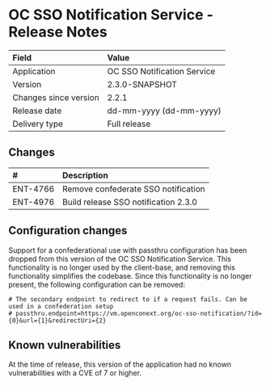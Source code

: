 # OC SSO Notification Service - Release Notes

| Field                     | Value                       |
|:--------------------------|:----------------------------|
| Application               | OC SSO Notification Service |
| Version                   | 2.3.0-SNAPSHOT              |
| Changes since version     | 2.2.1                       |
| Release date              | dd-mm-yyyy (dd-mm-yyyy)     |
| Delivery type             | Full release                |

## Changes

| #        | Description                          |
|:---------|:-------------------------------------|
| ENT-4766 | Remove confederate SSO notification  |
| ENT-4976 | Build release SSO notification 2.3.0 |

## Configuration changes

Support for a confederational use with passthru configuration has been dropped from this version of the OC SSO 
Notification Service. This functionality is no longer used by the client-base, and removing this functionality 
simplifies the codebase. Since this functionality is no longer present, the following configuration can be removed:

    # The secondary endpoint to redirect to if a request fails. Can be used in a confederation setup
    # passthru.endpoint=https://vm.openconext.org/oc-sso-notification/?id={0}&url={1}&redirectUri={2}

## Known vulnerabilities

At the time of release, this version of the application had no known vulnerabilities with a CVE of 7 or higher.
